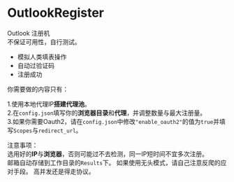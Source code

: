 # OutlookRegister  

Outlook 注册机  
不保证可用性，自行测试。 

- 模拟人类填表操作  
- 自动过验证码  
- 注册成功  

你需要做的内容只有：  

1.使用本地代理IP**搭建代理池**。  
2.在`config.json`填写你的**浏览器目录**和**代理**，并调整数量与最大注册量。  
3.如果你需要Oauth2，请在`config.json`中修改`"enable_oauth2"`的值为`true`并填写`Scopes`与`redirect_url`。  

注意事项：  
选用好的**IP**与**浏览器**，否则可能过不去检测，同一IP短时间不宜多次注册。  
邮箱自动存储到工作目录的`Results`下。 
如果使用无头模式，请自己注意反爬的应对手段。 
高并发还是得走协议。
